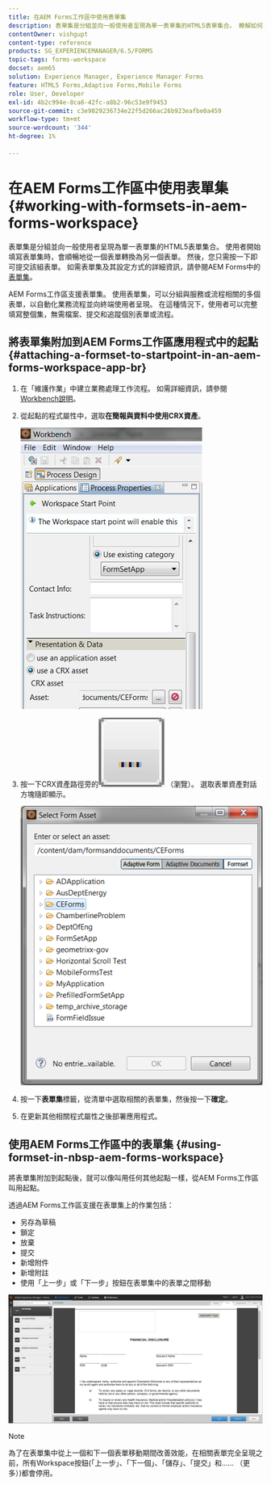 ```yaml
---
title: 在AEM Forms工作區中使用表單集
description: 表單集是分組並向一般使用者呈現為單一表單集的HTML5表單集合。 瞭解如何在AEM Forms工作區中使用表單集。
contentOwner: vishgupt
content-type: reference
products: SG_EXPERIENCEMANAGER/6.5/FORMS
topic-tags: forms-workspace
docset: aem65
solution: Experience Manager, Experience Manager Forms
feature: HTML5 Forms,Adaptive Forms,Mobile Forms
role: User, Developer
exl-id: 4b2c994e-8ca6-42fc-a8b2-96c53e9f9453
source-git-commit: c3e9029236734e22f5d266ac26b923eafbe0a459
workflow-type: tm+mt
source-wordcount: '344'
ht-degree: 1%

---
```


# 在AEM Forms工作區中使用表單集{#working-with-formsets-in-aem-forms-workspace}

表單集是分組並向一般使用者呈現為單一表單集的HTML5表單集合。 使用者開始填寫表單集時，會順暢地從一個表單轉換為另一個表單。 然後，您只需按一下即可提交該組表單。 如需表單集及其設定方式的詳細資訊，請參閱AEM Forms中的[表單集](../../forms/using/formset-in-aem-forms.md)。

AEM Forms工作區支援表單集。 使用表單集，可以分組與服務或流程相關的多個表單，以自動化業務流程並向終端使用者呈現。 在這種情況下，使用者可以完整填寫整個集，無需檔案、提交和追蹤個別表單或流程。

## 將表單集附加到AEM Forms工作區應用程式中的起點 {#attaching-a-formset-to-startpoint-in-an-aem-forms-workspace-app-br}

1. 在「維護作業」中建立業務處理工作流程。 如需詳細資訊，請參閱[Workbench說明](https://www.adobe.com/go/learn_aemforms_workbench_63)。
1. 從起點的程式屬性中，選取&#x200B;**在簡報與資料中使用CRX資產**。

   ![1-3](assets/1-3.png)

1. 按一下CRX資產路徑旁的![瀏覽](assets/browse.png) （瀏覽）。 選取表單資產對話方塊隨即顯示。

   ![2-1](assets/2-1.png)

1. 按一下&#x200B;**表單集**&#x200B;標籤，從清單中選取相關的表單集，然後按一下&#x200B;**確定**。

1. 在更新其他相關程式屬性之後部署應用程式。

## 使用AEM Forms工作區中的表單集 {#using-formset-in-nbsp-aem-forms-workspace}

將表單集附加到起點後，就可以像叫用任何其他起點一樣，從AEM Forms工作區叫用起點。

透過AEM Forms工作區支援在表單集上的作業包括：

* 另存為草稿
* 鎖定
* 放棄
* 提交
* 新增附件
* 新增附註
* 使用「上一步」或「下一步」按鈕在表單集中的表單之間移動

![3-1](assets/3-1.png)

>[!NOTE]
>
>為了在表單集中從上一個和下一個表單移動期間改善效能，在相關表單完全呈現之前，所有Workspace按鈕(「上一步」、「下一個」、「儲存」、「提交」和…… （更多）)都會停用。
